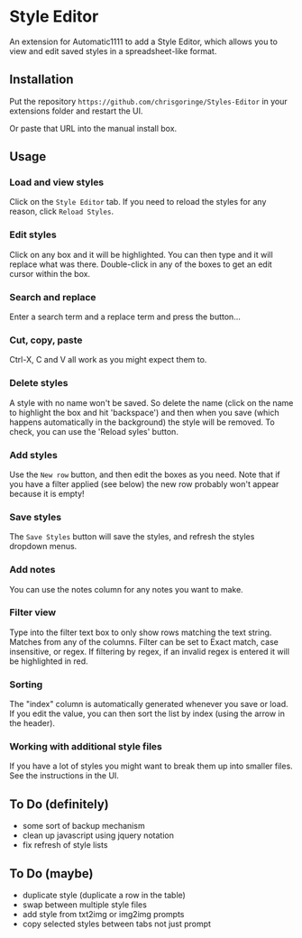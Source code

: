 # Style Editor

An extension for Automatic1111 to add a Style Editor, which allows you to view and edit saved styles in a spreadsheet-like format. 

## Installation

Put the repository `https://github.com/chrisgoringe/Styles-Editor` in your extensions folder and restart the UI.

Or paste that URL into the manual install box.

## Usage

### Load and view styles
Click on the `Style Editor` tab. If you need to reload the styles for any reason,  click `Reload Styles`.

### Edit styles
Click on any box and it will be highlighted. You can then type and it will replace what was there.
Double-click in any of the boxes to get an edit cursor within the box.

### Search and replace
Enter a search term and a replace term and press the button...

### Cut, copy, paste
Ctrl-X, C and V all work as you might expect them to.

### Delete styles
A style with no name won't be saved. So delete the name (click on the name to highlight the box and hit 'backspace') and then when you save (which happens automatically in the background) the style will be removed. To check, you can use the 'Reload syles' button.

### Add styles
Use the `New row` button, and then edit the boxes as you need. Note that if you have a filter applied (see below) the new row probably won't appear because it is empty!

### Save styles
The `Save Styles` button will save the styles, and refresh the styles dropdown menus.

### Add notes
You can use the notes column for any notes you want to make.

### Filter view
Type into the filter text box to only show rows matching the text string. Matches from any of the columns. Filter can be set to Exact match, case insensitive, or regex.
If filtering by regex, if an invalid regex is entered it will be highlighted in red.

### Sorting
The "index" column is automatically generated whenever you save or load. If you edit the value, you can then sort the list by index (using the arrow in the header). 

### Working with additional style files
If you have a lot of styles you might want to break them up into smaller files. See the instructions in the UI.

## To Do (definitely)
- some sort of backup mechanism
- clean up javascript using jquery notation
- fix refresh of style lists

## To Do (maybe)
- duplicate style (duplicate a row in the table)
- swap between multiple style files
- add style from txt2img or img2img prompts
- copy selected styles between tabs not just prompt


